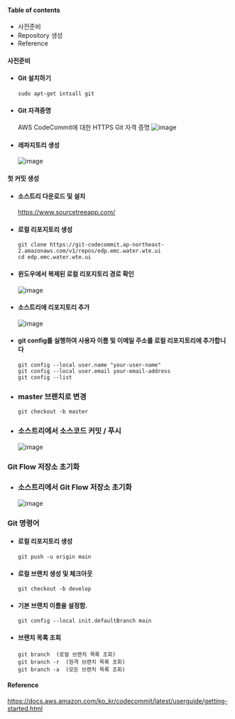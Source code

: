 
#### Table of contents
  - 사전준비
  - Repository 생성
  - Reference


#### 사전준비
  - #### Git 설치하기    
    ```
    sudo apt-get intsall git
    ```    
    
  - #### Git 자격증명
    AWS CodeCommit에 대한 HTTPS Git 자격 증명
    ![image](https://user-images.githubusercontent.com/80744273/167784514-239a2adf-9b1f-41ac-abfe-7b28432e996f.png)
 
  - #### 레파지토리 생성
    ![image](https://user-images.githubusercontent.com/80744273/167784016-6ee034cb-ed6f-49ca-9ecd-156adf1a15c2.png)


#### 첫 커밋 생성
  - #### 소스트리 다운로드 및 설치   
    https://www.sourcetreeapp.com/
   
  - #### 로컬 리포지토리 생성    
    ```
    git clone https://git-codecommit.ap-northeast-2.amazonaws.com/v1/repos/edp.emc.water.wte.ui
    cd edp.emc.water.wte.ui
    ```
  - #### 윈도우에서 복제된 로컬 리포지토리 경로 확인
    ![image](https://user-images.githubusercontent.com/80744273/167786451-f2ad3a7f-fc2d-4cdb-8cb0-bada4d4133bc.png)
    
  - #### 소스트리에 리포지토리 추가  
    ![image](https://user-images.githubusercontent.com/80744273/167785706-0422f452-802f-490f-bac9-92607e0b8bc7.png)
 
  - #### git config를 실행하여 사용자 이름 및 이메일 주소를 로컬 리포지토리에 추가합니다    
    ```    
    git config --local user.name "your-user-name"
    git config --local user.email your-email-address
    git config --list
    ```    
 
  - ### master 브랜치로 변경
    ```
    git checkout -b master    
    ```
  - ### 소스트리에서 소스코드 커밋 / 푸시
    ![image](https://user-images.githubusercontent.com/80744273/167794840-dbb68cc5-334f-40da-b864-f58f30edde2d.png)
    
### Git Flow 저장소 초기화
  - ### 소스트리에서 Git Flow 저장소 초기화
    ![image](https://user-images.githubusercontent.com/80744273/167791363-424b9b9c-d625-44b8-8789-732831b2b2bf.png)
    
  
### Git 명령어
  - #### 로컬 리포지토리 생성    
    ```
    git push -u origin main
    ```    
  - #### 로컬 브랜치 생성 및 체크아웃
    ```
    git checkout -b develop
    ```  
  - #### 기본 브랜치 이름을 설정함.    
    ```
    git config --local init.defaultBranch main
    ```    
    
  - #### 브랜치 목록 조회
    ```
    git branch  (로컬 브랜치 목록 조회)
    git branch -r  (원격 브랜치 목록 조회)
    git branch -a  (모든 브랜치 목록 조회)    
    ```
    
#### Reference   
https://docs.aws.amazon.com/ko_kr/codecommit/latest/userguide/getting-started.html
